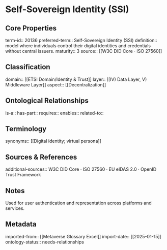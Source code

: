# Self-Sovereign Identity (SSI)

## Core Properties
term-id:: 20136
preferred-term:: Self-Sovereign Identity (SSI)
definition:: model where individuals control their digital identities and credentials without central issuers.
maturity:: 3
source:: [[W3C DID Core · ISO 27560]]

## Classification
domain:: [[ETSI Domain/Identity & Trust]]
layer:: [[IV) Data Layer, V) Middleware Layer]]
aspect:: [[Decentralization]]

## Ontological Relationships
is-a:: 
has-part:: 
requires:: 
enables:: 
related-to:: 

## Terminology
synonyms:: [[Digital identity; virtual persona]]

## Sources & References
additional-sources:: W3C DID Core · ISO 27560 · EU eIDAS 2.0 · OpenID Trust Framework

## Notes
Used for user authentication and representation across platforms and services.

## Metadata
imported-from:: [[Metaverse Glossary Excel]]
import-date:: [[2025-01-15]]
ontology-status:: needs-relationships